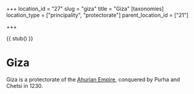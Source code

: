 +++
location_id = "27"
slug = "giza"
title = "Giza"
[taxonomies]
location_type = ["principality", "protectorate"]
parent_location_id = ["21"]

+++

{{ stub() }}

# Giza

Giza is a protectorate of the [Ahurian Empire](@/locations/ahuria.md), conquered
by Purha and Chetsi in 1230.  